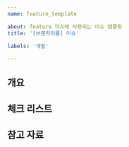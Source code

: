 ```yaml
---
name: feature_template

about: feature 이슈에 사용되는 이슈 탬플릿
title: '[브랜치이름] 이슈'

labels: '개발'

---
```


## 개요


## 체크 리스트


## 참고 자료


